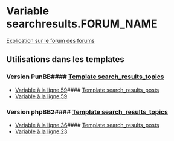 # Variable searchresults.FORUM_NAME
[Explication sur le forum des forums](http://forum.forumactif.com/t294113-listing-des-variables#searchresults.FORUM_NAME)
## Utilisations dans les templates
### Version PunBB#### [Template search_results_topics](punbb/search_results_topics.md)
* [Variable à la ligne 59](../punbb/search_results_topics.tpl#L59)#### [Template search_results_posts](punbb/search_results_posts.md)
* [Variable à la ligne 59](../punbb/search_results_posts.tpl#L59)
### Version phpBB2#### [Template search_results_topics](subsilver/search_results_topics.md)
* [Variable à la ligne 36](../subsilver/search_results_topics.tpl#L36)#### [Template search_results_posts](subsilver/search_results_posts.md)
* [Variable à la ligne 23](../subsilver/search_results_posts.tpl#L23)